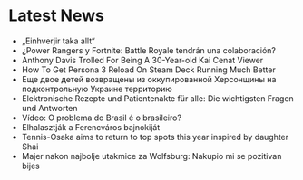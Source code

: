 # Latest News
-  „Einhverjir taka allt“
-  ¿Power Rangers y Fortnite: Battle Royale tendrán una colaboración?
-  Anthony Davis Trolled For Being A 30-Year-old Kai Cenat Viewer
-  How To Get Persona 3 Reload On Steam Deck Running Much Better
-  Еще двое детей возвращены из оккупированной Херсонщины на подконтрольную Украине территорию
-  Elektronische Rezepte und Patientenakte für alle: Die wichtigsten Fragen und Antworten
-  Vídeo: O problema do Brasil é o brasileiro?
-  Elhalasztják a Ferencváros bajnokiját
-  Tennis-Osaka aims to return to top spots this year inspired by daughter Shai
-  Majer nakon najbolje utakmice za Wolfsburg: Nakupio mi se pozitivan bijes
